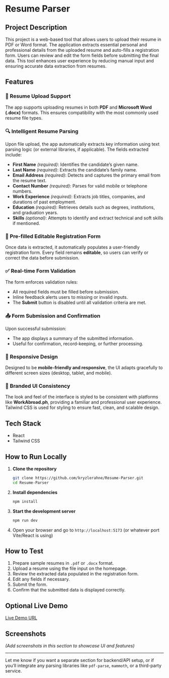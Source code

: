 # Resume Parser 

## Project Description

This project is a web-based tool that allows users to upload their resume in PDF or Word format. The application extracts essential personal and professional details from the uploaded resume and auto-fills a registration form. Users can review and edit the form fields before submitting the final data. This tool enhances user experience by reducing manual input and ensuring accurate data extraction from resumes.

## Features

### 📄 Resume Upload Support

The app supports uploading resumes in both **PDF** and **Microsoft Word (.docx)** formats. This ensures compatibility with the most commonly used resume file types.

### 🔍 Intelligent Resume Parsing

Upon file upload, the app automatically extracts key information using text parsing logic (or external libraries, if applicable). The fields extracted include:

* **First Name** *(required)*: Identifies the candidate’s given name.
* **Last Name** *(required)*: Extracts the candidate’s family name.
* **Email Address** *(required)*: Detects and captures the primary email from the resume text.
* **Contact Number** *(required)*: Parses for valid mobile or telephone numbers.
* **Work Experience** *(required)*: Extracts job titles, companies, and durations of past employment.
* **Education** *(required)*: Retrieves details such as degrees, institutions, and graduation years.
* **Skills** *(optional)*: Attempts to identify and extract technical and soft skills if mentioned.

### 📝 Pre-filled Editable Registration Form

Once data is extracted, it automatically populates a user-friendly registration form. Every field remains **editable**, so users can verify or correct the data before submission.

### ✅ Real-time Form Validation

The form enforces validation rules:

* All required fields must be filled before submission.
* Inline feedback alerts users to missing or invalid inputs.
* The **Submit** button is disabled until all validation criteria are met.

### 📤 Form Submission and Confirmation

Upon successful submission:

* The app displays a summary of the submitted information.
* Useful for confirmation, record-keeping, or further processing.

### 📱 Responsive Design

Designed to be **mobile-friendly and responsive**, the UI adapts gracefully to different screen sizes (desktop, tablet, and mobile).

### 🎨 Branded UI Consistency

The look and feel of the interface is styled to be consistent with platforms like **WorkAbroad.ph**, providing a familiar and professional user experience. Tailwind CSS is used for styling to ensure fast, clean, and scalable design.

## Tech Stack

* React
* Tailwind CSS

## How to Run Locally

1. **Clone the repository**

   ```bash
   git clone https://github.com/kryzlerahne/Resume-Parser.git
   cd Resume-Parser
   ```

2. **Install dependencies**

   ```bash
   npm install
   ```

3. **Start the development server**

   ```bash
   npm run dev
   ```

4. Open your browser and go to `http://localhost:5173` (or whatever port Vite/React is using)

## How to Test

1. Prepare sample resumes in `.pdf` or `.docx` format.
2. Upload a resume using the file input on the homepage.
3. Review the extracted data populated in the registration form.
4. Edit any fields if necessary.
5. Submit the form.
6. Confirm that the submitted data is displayed correctly.

## Optional Live Demo

[Live Demo URL](https://your-demo-link.com)

## Screenshots

*(Add screenshots in this section to showcase UI and features)*

---

Let me know if you want a separate section for backend/API setup, or if you’ll integrate any parsing libraries like `pdf-parse`, `mammoth`, or a third-party service.
